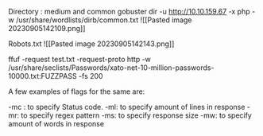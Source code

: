 Directory : medium and common 
gobuster dir -u http://10.10.159.67 -x php -w /usr/share/wordlists/dirb/common.txt
![[Pasted image 20230905142109.png]]


Robots.txt
![[Pasted image 20230905142143.png]]



ffuf -request test.txt -request-proto http -w /usr/share/seclists/Passwords/xato-net-10-million-passwords-10000.txt:FUZZPASS -fs 200


A few examples of flags for the same are:

-mc : to specify Status code.
-ml: to specify amount of lines in response
-mr: to specify regex pattern
-ms: to specify response size
-mw: to specify amount of words in response